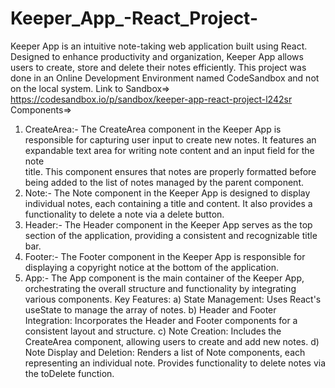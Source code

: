 # Keeper_App_-React_Project-
Keeper App is an intuitive note-taking web application built using React. Designed to enhance productivity and organization, Keeper App allows users to create, store and delete their notes efficiently.
This project was done in an Online Development Environment named CodeSandbox and not on the local system.
Link to Sandbox=> https://codesandbox.io/p/sandbox/keeper-app-react-project-l242sr
Components=>
1) CreateArea:- The CreateArea component in the Keeper App is responsible for capturing user input to create new notes. It features an expandable text area for writing note content and an input field for the note     
               title. This component ensures that notes are properly formatted before being added to the list of notes managed by the parent component.
2) Note:- The Note component in the Keeper App is designed to display individual notes, each containing a title and content. It also provides a functionality to delete a note via a delete button.
3) Header:- The Header component in the Keeper App serves as the top section of the application, providing a consistent and recognizable title bar.
4) Footer:- The Footer component in the Keeper App is responsible for displaying a copyright notice at the bottom of the application.
5) App:- The App component is the main container of the Keeper App, orchestrating the overall structure and functionality by integrating various components.
        Key Features:
        a) State Management: Uses React's useState to manage the array of notes.
        b) Header and Footer Integration: Incorporates the Header and Footer components for a consistent layout and structure.
        c) Note Creation: Includes the CreateArea component, allowing users to create and add new notes.
        d) Note Display and Deletion: Renders a list of Note components, each representing an individual note. Provides functionality to delete notes via the toDelete function.
